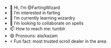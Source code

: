 - 👋 Hi, I’m @FartingWizard
- 👀 I’m interested in farting
- 🌱 I’m currently learning wizardry
- 💞️ I’m looking to collaborate on spells
- 📫 How to reach me: tumblr
- 😄 Pronouns: ala/kazam
- ⚡ Fun fact: most trusted scroll dealer in the area

<!---
FartingWizard/FartingWizard is a ✨ special ✨ repository because its `README.md` (this file) appears on your GitHub profile.
You can click the Preview link to take a look at your changes.
--->
